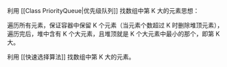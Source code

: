利用 [[Class PriorityQueue|优先级队列]] 找数组中第 K 大的元素思想：

遍历所有元素，保证容器中保留 K 个元素（当元素个数超过 K 时删除堆顶元素），遍历完后，堆中含有 K 个大元素，且堆顶就是 K 个大元素中最小的那个，即第 K 大。

利用 [[快速选择算法]] 找数组中第 K 大的元素。